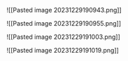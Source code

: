 ![[Pasted image 20231229190943.png]]


![[Pasted image 20231229190955.png]]


![[Pasted image 20231229191003.png]]

![[Pasted image 20231229191019.png]]
